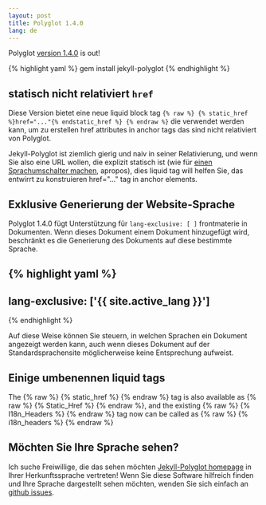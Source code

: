 ```yaml
---
layout: post
title: Polyglot 1.4.0
lang: de
---
```


Polyglot [version 1.4.0](https://rubygems.org/gems/jekyll-polyglot/versions/1.4.0) is out!

{% highlight yaml %}
gem install jekyll-polyglot
{% endhighlight %}

## statisch nicht relativiert `href`

Diese Version bietet eine neue liquid block tag `{% raw %} {% static_href %}href="..."{% endstatic_href %} {% endraw %}` die verwendet werden kann, um zu erstellen href attributes in anchor tags das sind nicht relativiert von Polyglot.

Jekyll-Polyglot ist ziemlich gierig und naiv in seiner Relativierung, und wenn Sie also eine URL wollen, die explizit statisch ist (wie für [einen Sprachumschalter machen](https://github.com/untra/polyglot/blob/master/site/_includes/sidebar.html#L40-L42), apropos), dies liquid tag will helfen Sie, das entwirrt zu konstruieren href="..." tag in anchor elements.

## Exklusive Generierung der Website-Sprache

Polyglot 1.4.0 fügt Unterstützung für `lang-exclusive: [ ]`  frontmaterie in Dokumenten. Wenn dieses Dokument einem Dokument hinzugefügt wird, beschränkt es die Generierung des Dokuments auf diese bestimmte Sprache.

{% highlight yaml %}
---
lang-exclusive: ['{{ site.active_lang }}']
---
{% endhighlight %}

Auf diese Weise können Sie steuern, in welchen Sprachen ein Dokument angezeigt werden kann, auch wenn dieses Dokument auf der Standardsprachensite möglicherweise keine Entsprechung aufweist.

## Einige umbenennen liquid tags

The {% raw %} {% static_href %} {% endraw %} tag is also available as {% raw %} {% Static_Href %} {% endraw %}, and the existing {% raw %} {% I18n_Headers %} {% endraw %} tag now can be called as {% raw %} {% i18n_headers %} {% endraw %}

## Möchten Sie Ihre Sprache sehen?

Ich suche Freiwillige, die das sehen möchten  [Jekyll-Polyglot homepage](https://polyglot.untra.io/) in Ihrer Herkunftssprache vertreten! Wenn Sie diese Software hilfreich finden und Ihre Sprache dargestellt sehen möchten, wenden Sie sich einfach an [github issues](https://github.com/untra/polyglot/issues).
